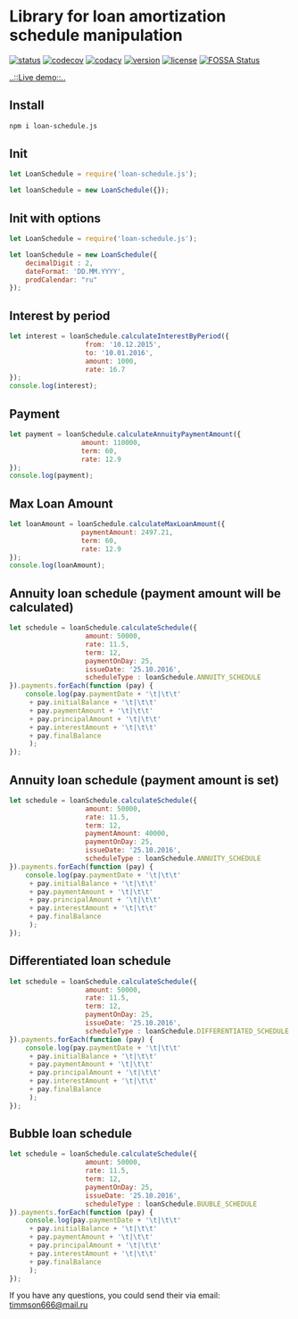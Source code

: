 Library for loan amortization schedule manipulation
==========================================================

[![status](https://travis-ci.org/angular/angular.svg?branch=master)](https://travis-ci.org/angular/angular)
[![codecov](https://codecov.io/gh/timmson/loan-schedule.js/branch/master/graph/badge.svg)](https://codecov.io/gh/timmson/loan-schedule.js)
[![codacy](https://api.codacy.com/project/badge/Grade/a67746d04fb245e58817f2e3959d9501)](https://www.codacy.com/app/timmson666/loan-schedule.js)
[![version](https://img.shields.io/npm/v/loan-schedule.js.svg)](https://www.npmjs.com/package/loan-schedule.js)
[![license](https://img.shields.io/npm/l/loan-schedule.js.svg)](https://www.npmjs.com/package/loan-schedule.js)
[![FOSSA Status](https://app.fossa.io/api/projects/git%2Bgithub.com%2Ftimmson%2Floan-schedule.js.svg?type=shield)](https://app.fossa.io/projects/git%2Bgithub.com%2Ftimmson%2Floan-schedule.js?ref=badge_shield)

[..::Live demo::..](https://timmson.github.io/loan-schedule/)

## Install
```sh
npm i loan-schedule.js
```

## Init
```js
let LoanSchedule = require('loan-schedule.js');

let loanSchedule = new LoanSchedule({});
```

## Init with options
```js
let LoanSchedule = require('loan-schedule.js');

let loanSchedule = new LoanSchedule({
    decimalDigit : 2,
    dateFormat: 'DD.MM.YYYY',
    prodCalendar: "ru"
});
```

## Interest by period
```js
let interest = loanSchedule.calculateInterestByPeriod({
                   from: '10.12.2015', 
                   to: '10.01.2016', 
                   amount: 1000, 
                   rate: 16.7
});
console.log(interest);
```

## Payment
```js
let payment = loanSchedule.calculateAnnuityPaymentAmount({
                  amount: 110000, 
                  term: 60, 
                  rate: 12.9
});
console.log(payment);
```

## Max Loan Amount
```js
let loanAmount = loanSchedule.calculateMaxLoanAmount({
                  paymentAmount: 2497.21,
                  term: 60,
                  rate: 12.9
});
console.log(loanAmount);
```

## Annuity loan schedule (payment amount will be calculated)
```js
let schedule = loanSchedule.calculateSchedule({
                   amount: 50000,
                   rate: 11.5,
                   term: 12,
                   paymentOnDay: 25,
                   issueDate: '25.10.2016',
                   scheduleType : loanSchedule.ANNUITY_SCHEDULE
}).payments.forEach(function (pay) {
    console.log(pay.paymentDate + '\t|\t\t'
     + pay.initialBalance + '\t|\t\t'
     + pay.paymentAmount + '\t|\t\t'
     + pay.principalAmount + '\t|\t\t'
     + pay.interestAmount + '\t|\t\t'
     + pay.finalBalance
     );
});
```

## Annuity loan schedule (payment amount is set)
```js
let schedule = loanSchedule.calculateSchedule({
                   amount: 50000,
                   rate: 11.5,
                   term: 12,
                   paymentAmount: 40000,
                   paymentOnDay: 25,
                   issueDate: '25.10.2016',
                   scheduleType : loanSchedule.ANNUITY_SCHEDULE
}).payments.forEach(function (pay) {
    console.log(pay.paymentDate + '\t|\t\t'
     + pay.initialBalance + '\t|\t\t'
     + pay.paymentAmount + '\t|\t\t'
     + pay.principalAmount + '\t|\t\t'
     + pay.interestAmount + '\t|\t\t'
     + pay.finalBalance
     );
});
```

## Differentiated loan schedule
```js
let schedule = loanSchedule.calculateSchedule({
                   amount: 50000,
                   rate: 11.5,
                   term: 12,
                   paymentOnDay: 25,
                   issueDate: '25.10.2016',
                   scheduleType : loanSchedule.DIFFERENTIATED_SCHEDULE
}).payments.forEach(function (pay) {
    console.log(pay.paymentDate + '\t|\t\t'
     + pay.initialBalance + '\t|\t\t'
     + pay.paymentAmount + '\t|\t\t'
     + pay.principalAmount + '\t|\t\t'
     + pay.interestAmount + '\t|\t\t'
     + pay.finalBalance
     );
});
```

## Bubble loan schedule
```js
let schedule = loanSchedule.calculateSchedule({
                   amount: 50000,
                   rate: 11.5,
                   term: 12,
                   paymentOnDay: 25,
                   issueDate: '25.10.2016',
                   scheduleType : loanSchedule.BUUBLE_SCHEDULE
}).payments.forEach(function (pay) {
    console.log(pay.paymentDate + '\t|\t\t'
     + pay.initialBalance + '\t|\t\t'
     + pay.paymentAmount + '\t|\t\t'
     + pay.principalAmount + '\t|\t\t'
     + pay.interestAmount + '\t|\t\t'
     + pay.finalBalance
     );
});
```

If you have any questions, you could send their via email: [timmson666@mail.ru](mailto:timmson666@mail.ru?subjet=loan-schedule.js)